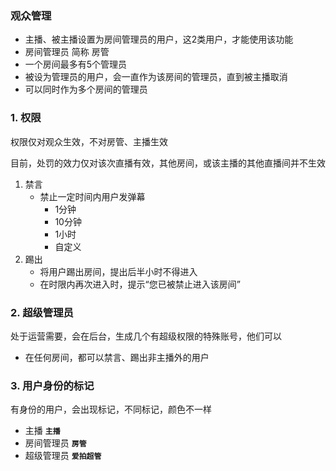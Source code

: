 ### 观众管理
* 主播、被主播设置为房间管理员的用户，这2类用户，才能使用该功能
* 房间管理员 简称 房管
* 一个房间最多有5个管理员
* 被设为管理员的用户，会一直作为该房间的管理员，直到被主播取消
* 可以同时作为多个房间的管理员

### 1. 权限
权限仅对观众生效，不对房管、主播生效

目前，处罚的效力仅对该次直播有效，其他房间，或该主播的其他直播间并不生效

1. 禁言
	* 禁止一定时间内用户发弹幕
		* 1分钟
		* 10分钟
		* 1小时
		* 自定义
2. 踢出
	* 将用户踢出房间，提出后半小时不得进入
	* 在时限内再次进入时，提示“您已被禁止进入该房间”

### 2. 超级管理员
处于运营需要，会在后台，生成几个有超级权限的特殊账号，他们可以

* 在任何房间，都可以禁言、踢出非主播外的用户 


### 3. 用户身份的标记
有身份的用户，会出现标记，不同标记，颜色不一样

* 主播 **`主播`**
* 房间管理员 **`房管`** 
* 超级管理员 **`爱拍超管`**








